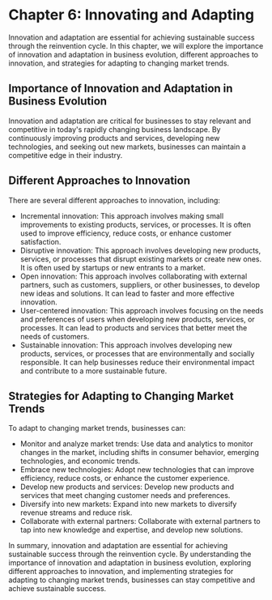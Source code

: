 Chapter 6: Innovating and Adapting
==================================

Innovation and adaptation are essential for achieving sustainable success through the reinvention cycle. In this chapter, we will explore the importance of innovation and adaptation in business evolution, different approaches to innovation, and strategies for adapting to changing market trends.

Importance of Innovation and Adaptation in Business Evolution
-------------------------------------------------------------

Innovation and adaptation are critical for businesses to stay relevant and competitive in today's rapidly changing business landscape. By continuously improving products and services, developing new technologies, and seeking out new markets, businesses can maintain a competitive edge in their industry.

Different Approaches to Innovation
----------------------------------

There are several different approaches to innovation, including:

* Incremental innovation: This approach involves making small improvements to existing products, services, or processes. It is often used to improve efficiency, reduce costs, or enhance customer satisfaction.
* Disruptive innovation: This approach involves developing new products, services, or processes that disrupt existing markets or create new ones. It is often used by startups or new entrants to a market.
* Open innovation: This approach involves collaborating with external partners, such as customers, suppliers, or other businesses, to develop new ideas and solutions. It can lead to faster and more effective innovation.
* User-centered innovation: This approach involves focusing on the needs and preferences of users when developing new products, services, or processes. It can lead to products and services that better meet the needs of customers.
* Sustainable innovation: This approach involves developing new products, services, or processes that are environmentally and socially responsible. It can help businesses reduce their environmental impact and contribute to a more sustainable future.

Strategies for Adapting to Changing Market Trends
-------------------------------------------------

To adapt to changing market trends, businesses can:

* Monitor and analyze market trends: Use data and analytics to monitor changes in the market, including shifts in consumer behavior, emerging technologies, and economic trends.
* Embrace new technologies: Adopt new technologies that can improve efficiency, reduce costs, or enhance the customer experience.
* Develop new products and services: Develop new products and services that meet changing customer needs and preferences.
* Diversify into new markets: Expand into new markets to diversify revenue streams and reduce risk.
* Collaborate with external partners: Collaborate with external partners to tap into new knowledge and expertise, and develop new solutions.

In summary, innovation and adaptation are essential for achieving sustainable success through the reinvention cycle. By understanding the importance of innovation and adaptation in business evolution, exploring different approaches to innovation, and implementing strategies for adapting to changing market trends, businesses can stay competitive and achieve sustainable success.
